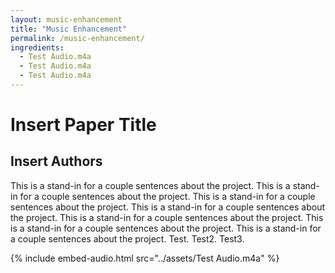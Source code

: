 ```yaml
---
layout: music-enhancement
title: "Music Enhancement"
permalink: /music-enhancement/
ingredients:
  - Test Audio.m4a
  - Test Audio.m4a
  - Test Audio.m4a
---
```

# Insert Paper Title
## Insert Authors

This is a stand-in for a couple sentences about the project.  This is a stand-in for a couple sentences about the project.  This is a stand-in for a couple sentences about the project.  This is a stand-in for a couple sentences about the project.  This is a stand-in for a couple sentences about the project.  This is a stand-in for a couple sentences about the project.  This is a stand-in for a couple sentences about the project.  Test. Test2. Test3.


{% include embed-audio.html src="../assets/Test Audio.m4a" %}

